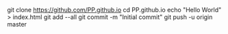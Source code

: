 git clone https://github.com/PP.github.io
cd PP.github.io
echo "Hello World" > index.html
git add --all
git commit -m "Initial commit"
git push -u origin master
